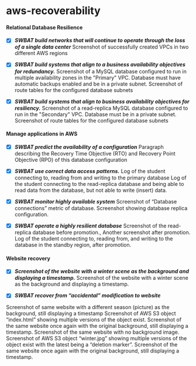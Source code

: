# aws-recoverability


#### Relational Database Resilience

- [x] ***SWBAT build networks that will continue to operate through the loss of a single data center*** 
Screenshot of successfully created VPCs in two different AWS regions

- [x] ***SWBAT build systems that align to a business availability objectives for redundancy.*** 
Screenshot of a MySQL database configured to run in multiple availability zones in the "Primary" VPC. Database must have automatic backups enabled and be in a private subnet.
Screenshot of route tables for the configured database subnets

- [x] ***SWBAT build systems that align to business availability objectives for resiliency.*** 
Screenshot of a read-replica MySQL database configured to run in the "Secondary" VPC. Database must be in a private subnet.
Screenshot of route tables for the configured database subnets


#### Manage applications in AWS

- [x] ***SWBAT predict the availability of a configuration*** 
Paragraph describing the Recovery Time Objective (RTO) and Recovery Point Objective (RPO) of this database configuration

- [x] ***SWBAT use correct data access patterns.*** 
Log of the student connecting to, reading from and writing to the primary database
Log of the student connecting to the read-replica database and being able to read data from the database, but not able to write (insert) data.

- [x] ***SWBAT monitor highly available system*** 
Screenshot of “Database connections” metric of database.
Screenshot showing database replica configuration.


- [x] ***SWBAT operate a highly resilient database*** 
Screenshot of the read-replica database before promotion.,
Another screenshot after promotion.
Log of the student connecting to, reading from, and writing to the database in the standby region, after promotion.


#### Website recovery

- [x] ***Screenshot of the website with a winter scene as the background and displaying a timestamp.*** 
Screenshot of the website with a winter scene as the background and displaying a timestamp.

- [x] ***SWBAT recover from “accidental” modification to website*** 

Screenshot of same website with a different season (picture) as the background, still displaying a timestamp
Screenshot of AWS S3 object “index.html” showing multiple versions of the object exist.
Screenshot of the same website once again with the original background, still displaying a timestamp.
Screenshot of the same website with no background image.
Screenshot of AWS S3 object “winter.jpg” showing multiple versions of the object exist with the latest being a “deletion marker”.
Screenshot of the same website once again with the original background, still displaying a timestamp.
